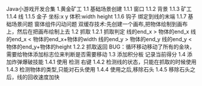 Java小游戏开发合集
1.黄金矿工
    1.1 基础场景创建
        1.1.1 窗口
        1.1.2 背景
        1.1.3 矿工
        1.1.4 线
        1.1.5 金子
            坐标:x y 
            体积:width height
        1.1.6 钩子
            绑定到线的末端
        1.1.7 基础场景问题
            窗体组件闪动问题
            双缓存技术:先创建一个画布,把物体绘制到画布上，然后在把画布绘制上去
    1.2 抓取
        1.2.1 抓取判定
            线的end_x > 物体的end_x
            线的end_x < 物体的end_x+物体的width
            线的end_y > 物体的end_y
            线的end_y < 物体的end_y+物体的height
        1.2.2 抓取返回
            BUG：循环移动移动了所有的金块，需要给物体添加标志位来判断是否需要移动
    1.3 添加积分板
        记录当前得分
    1.4 添加炸弹爆破技能
        1.4.1  使用 检测 右键
        1.4.2  检测线的状态，只能在抓取的时候使用
        1.4.3  检测物体的类型,只能对石头使用
        1.4.4  使用之后,移除石头
        1.4.5  移除石头之后，线的回收速度加快